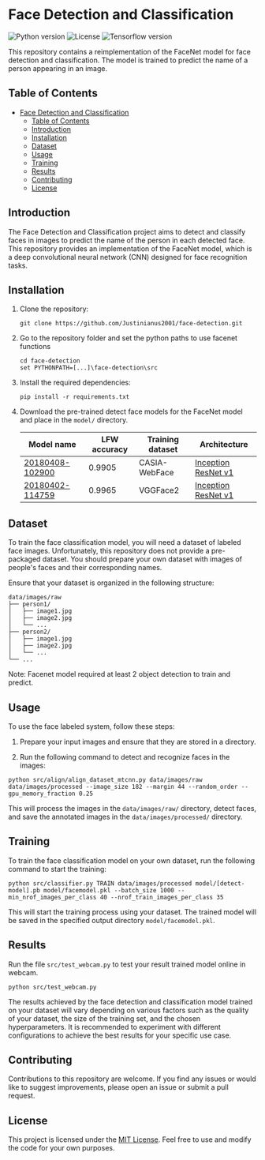 # Face Detection and Classification

![Python version](https://img.shields.io/badge/python-3.6.15-blue)
![License](https://img.shields.io/badge/license-MIT-white)
![Tensorflow version](https://img.shields.io/badge/tensorflow-1.7.0-orange)


This repository contains a reimplementation of the FaceNet model for face detection and classification. The model is trained to predict the name of a person appearing in an image.

## Table of Contents

- [Face Detection and Classification](#face-detection-and-classification)
  - [Table of Contents](#table-of-contents)
  - [Introduction](#introduction)
  - [Installation](#installation)
  - [Dataset](#dataset)
  - [Usage](#usage)
  - [Training](#training)
  - [Results](#results)
  - [Contributing](#contributing)
  - [License](#license)

## Introduction

The Face Detection and Classification project aims to detect and classify faces in images to predict the name of the person in each detected face. This repository provides an implementation of the FaceNet model, which is a deep convolutional neural network (CNN) designed for face recognition tasks.

## Installation

1. Clone the repository:

   ```
   git clone https://github.com/Justinianus2001/face-detection.git
   ```

2. Go to the repository folder and set the python paths to use facenet functions

   ```
   cd face-detection
   set PYTHONPATH=[...]\face-detection\src
   ```

3. Install the required dependencies:

   ```
   pip install -r requirements.txt
   ```

4. Download the pre-trained detect face models for the FaceNet model and place in the `model/` directory.

    | Model name      | LFW accuracy | Training dataset | Architecture |
    |-----------------|--------------|------------------|-------------|
    | [20180408-102900](https://drive.google.com/open?id=1R77HmFADxe87GmoLwzfgMu_HY0IhcyBz) | 0.9905        | CASIA-WebFace    | [Inception ResNet v1](https://github.com/davidsandberg/facenet/blob/master/src/models/inception_resnet_v1.py) |
    | [20180402-114759](https://drive.google.com/open?id=1EXPBSXwTaqrSC0OhUdXNmKSh9qJUQ55-) | 0.9965        | VGGFace2      | [Inception ResNet v1](https://github.com/davidsandberg/facenet/blob/master/src/models/inception_resnet_v1.py) |

## Dataset

To train the face classification model, you will need a dataset of labeled face images. Unfortunately, this repository does not provide a pre-packaged dataset. You should prepare your own dataset with images of people's faces and their corresponding names.

Ensure that your dataset is organized in the following structure:

```
data/images/raw
├── person1/
│   ├── image1.jpg
│   ├── image2.jpg
│   └── ...
├── person2/
│   ├── image1.jpg
│   ├── image2.jpg
│   └── ...
└── ...
```

Note: Facenet model required at least 2 object detection to train and predict.

## Usage

To use the face labeled system, follow these steps:

1. Prepare your input images and ensure that they are stored in a directory.

2. Run the following command to detect and recognize faces in the images:

```
python src/align/align_dataset_mtcnn.py data/images/raw data/images/processed --image_size 182 --margin 44 --random_order --gpu_memory_fraction 0.25
```

   This will process the images in the `data/images/raw/` directory, detect faces, and save the annotated images in the `data/images/processed/` directory.

## Training

To train the face classification model on your own dataset, run the following command to start the training:

```
python src/classifier.py TRAIN data/images/processed model/[detect-model].pb model/facemodel.pkl --batch_size 1000 --min_nrof_images_per_class 40 --nrof_train_images_per_class 35
```

This will start the training process using your dataset. The trained model will be saved in the specified output directory `model/facemodel.pkl`.

## Results

Run the file `src/test_webcam.py` to test your result trained model online in webcam.

```
python src/test_webcam.py
```

The results achieved by the face detection and classification model trained on your dataset will vary depending on various factors such as the quality of your dataset, the size of the training set, and the chosen hyperparameters. It is recommended to experiment with different configurations to achieve the best results for your specific use case.

## Contributing

Contributions to this repository are welcome. If you find any issues or would like to suggest improvements, please open an issue or submit a pull request.

## License

This project is licensed under the [MIT License](https://github.com/Justinianus2001/face-detection/blob/master/LICENSE.md). Feel free to use and modify the code for your own purposes.